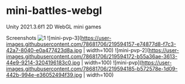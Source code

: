 # mini-battles-webgl
Unity 2021.3.6f1 2D WebGL mini games

Screenshots
![1](https://user-images.githubusercontent.com/78681706/219594137-14602404-c0e9-409e-bfb0-e36ca294cd62.jpg)
![mini-pvp-3](https://user-images.githubusercontent.com/78681706/219594157-e74877d8-f7c3-42a7-8040-e0a477423d8a.jpg | width=100)
![mini-pvp-2](https://user-images.githubusercontent.com/78681706/219594172-b55a36ae-3613-44e9-9214-3204196183c0.jpg | width=100)
![mini-pvp](https://user-images.githubusercontent.com/78681706/219594185-b572578e-1d09-442b-994e-e36052494f39.jpg | width=100)
